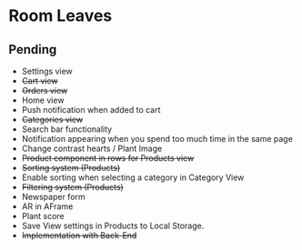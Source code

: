 # Room Leaves

## Pending

- Settings view
- ~~Cart view~~
- ~~Orders view~~
- Home view
- Push notification when added to cart
- ~~Categories view~~
- Search bar functionality
- Notification appearing when you spend too much time in the same page
- Change contrast hearts / Plant Image
- ~~Product component in rows for Products view~~
- ~~Sorting system (Products)~~
- Enable sorting when selecting a category in Category View
- ~~Filtering system (Products)~~
- Newspaper form
- AR in AFrame 
- Plant score
- Save View settings in Products to Local Storage.
- ~~Implementation with Back-End~~
